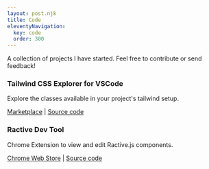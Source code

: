 ```yaml
---
layout: post.njk
title: Code
eleventyNavigation:
  key: code
  order: 300
---
```


A collection of projects I have started. Feel free to contribute or send feedback!

### Tailwind CSS Explorer for VSCode

Explore the classes available in your project's tailwind setup.

[Marketplace](https://marketplace.visualstudio.com/items?itemName=PeterMekhaeil.vscode-tailwindcss-explorer) | [Source code](https://github.com/petermekhaeil/vscode-tailwindcss-explorer)

### Ractive Dev Tool

Chrome Extension to view and edit Ractive.js components.

[Chrome Web Store](https://chrome.google.com/webstore/detail/ractive-dev-tool/mobaekclikghnakiffjacknpimanblii) | [Source code](https://github.com/petermekhaeil/ractive-chrome-extension)
